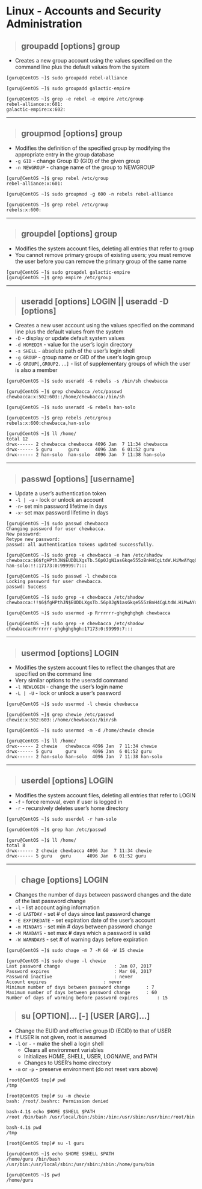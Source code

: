 # Linux - Accounts and Security Administration

> ## **groupadd [options] group**
- Creates a new group account using the values specified on the command line plus the default values from the system

```
[guru@CentOS ~]$ sudo groupadd rebel-alliance

[guru@CentOS ~]$ sudo groupadd galactic-empire

[guru@CentOS ~]$ grep -e rebel -e empire /etc/group
rebel-alliance:x:601:
galactic-empire:x:602:
```

---

> ## **groupmod [options] group**
- Modifies the definition of the specified group by modifying the appropriate entry in the group database
- `-g GID`      - change Group ID (GID) of the given group
- `-n NEWGROUP` - change name of the group to NEWGROUP

```
[guru@CentOS ~]$ grep rebel /etc/group
rebel-alliance:x:601:

[guru@CentOS ~]$ sudo groupmod -g 600 -n rebels rebel-alliance

[guru@CentOS ~]$ grep rebel /etc/group
rebels:x:600:
```

---

> ## **groupdel [options] group**
- Modifies the system account files, deleting all entries that refer to group
- You cannot remove primary groups of existing users; you must remove the user before you can remove the primary group of the same name

```
[guru@CentOS ~]$ sudo groupdel galactic-empire
[guru@CentOS ~]$ grep empire /etc/group
```

---

> ## **useradd [options] LOGIN || useradd -D [options]**
- Creates a new user account using the values specified on the command line plus the default values from the system
- `-D` - display or update default system values
- `-d HOMEDIR` - value for the user’s login directory
- `-s SHELL`   - absolute path of the user’s login shell 
- `-g GROUP`   - group name or GID of the user’s login group
- `-G GROUP[,GROUP2...]` - list of supplementary groups of which the user is also a member 

```
[guru@CentOS ~]$ sudo useradd -G rebels -s /bin/sh chewbacca

[guru@CentOS ~]$ grep chewbacca /etc/passwd
chewbacca:x:502:603::/home/chewbacca:/bin/sh

[guru@CentOS ~]$ sudo useradd -G rebels han-solo

[guru@CentOS ~]$ grep rebels /etc/group
rebels:x:600:chewbacca,han-solo

[guru@CentOS ~]$ ll /home/
total 12
drwx------ 2 chewbacca chewbacca 4096 Jan  7 11:34 chewbacca
drwx------ 5 guru      guru      4096 Jan  6 01:52 guru
drwx------ 2 han-solo  han-solo  4096 Jan  7 11:38 han-solo
```

---

> ## **passwd [options] [username]**
- Update a user’s authentication token
- `-l | -u` - lock or unlock an account
- `-n`- set min password lifetime in days
- `-x`- set max password lifetime in days

```
[guru@CentOS ~]$ sudo passwd chewbacca
Changing password for user chewbacca.
New password: 
Retype new password: 
passwd: all authentication tokens updated successfully.

[guru@CentOS ~]$ sudo grep -e chewbacca -e han /etc/shadow
chewbacca:$6$fgHPthJN$EUDDLXgsTb.56p0JgN1asGkqe555zBnH4CgLtdW.HiMwAYqq0xaLUOchXA.iUX4.k92O4rcrXCMQ31dCl6stu0:17173:0:99999:7:::
han-solo:!!:17173:0:99999:7:::

[guru@CentOS ~]$ sudo passwd -l chewbacca
Locking password for user chewbacca.
passwd: Success

[guru@CentOS ~]$ sudo grep -e chewbacca /etc/shadow
chewbacca:!!$6$fgHPthJN$EUDDLXgsTb.56p0JgN1asGkqe555zBnH4CgLtdW.HiMwAYqq0xaLUOchXA.iUX4.k92O4rcrXCMQ31dCl6stu0:17173:0:99999:7:::

[guru@CentOS ~]$ sudo usermod -p Rrrrrrr-ghghghghgh chewbacca

[guru@CentOS ~]$ sudo grep -e chewbacca /etc/shadow
chewbacca:Rrrrrrr-ghghghghgh:17173:0:99999:7:::
```

---

> ## **usermod [options] LOGIN**
- Modifies the system account files to reflect the changes that are specified on the command line
- Very similar options to the useradd command
- `-l NEWLOGIN` - change the user’s login name
- `-L | -U` - lock or unlock a user’s password

```
[guru@CentOS ~]$ sudo usermod -l chewie chewbacca

[guru@CentOS ~]$ grep chewie /etc/passwd
chewie:x:502:603::/home/chewbacca:/bin/sh

[guru@CentOS ~]$ sudo usermod -m -d /home/chewie chewie

[guru@CentOS ~]$ ll /home/
drwx------ 2 chewie   chewbacca 4096 Jan  7 11:34 chewie
drwx------ 5 guru     guru      4096 Jan  6 01:52 guru
drwx------ 2 han-solo han-solo  4096 Jan  7 11:38 han-solo
```

---

> ## **userdel [options] LOGIN**
- Modifies the system account files, deleting all entries that refer to LOGIN
- `-f` - force removal, even if user is logged in
- `-r` - recursively deletes user’s home directory

```
[guru@CentOS ~]$ sudo userdel -r han-solo

[guru@CentOS ~]$ grep han /etc/passwd

[guru@CentOS ~]$ ll /home/
total 8
drwx------ 2 chewie chewbacca 4096 Jan  7 11:34 chewie
drwx------ 5 guru   guru      4096 Jan  6 01:52 guru
```

---

> ## **chage [options] LOGIN**
- Changes the number of days between password changes and the date of the last password change
- `-l` - list account aging information
- `-d LASTDAY`    - set # of days since last password change
- `-E EXPIREDATE` - set expiration date of the user’s account
- `-m MINDAYS`    - set min # days between password change
- `-M MAXDAYS`    - set max # days which a password is valid
- `-W WARNDAYS`  - set # of warning days before expiration

```
[guru@CentOS ~]$ sudo chage -m 7 -M 60 -W 15 chewie

[guru@CentOS ~]$ sudo chage -l chewie
Last password change					: Jan 07, 2017
Password expires						: Mar 08, 2017
Password inactive						: never
Account expires						: never
Minimum number of days between password change		: 7
Maximum number of days between password change		: 60
Number of days of warning before password expires		: 15
```

> ## **su [OPTION]... [-] [USER [ARG]...]**
- Change the EUID and effective group ID (EGID) to that of USER
- If USER is not given, root is assumed
- `-l` or `-` - make the shell a login shell 
    - Clears all environment variables
    - Initializes HOME, SHELL, USER, LOGNAME, and PATH 
    - Changes to USER’s home directory
- `-m` or `-p` - preserve environment (do not reset vars above)

```
[root@CentOS tmp]# pwd
/tmp

[root@CentOS tmp]# su -m chewie
bash: /root/.bashrc: Permission denied

bash-4.1$ echo $HOME $SHELL $PATH
/root /bin/bash /usr/local/bin:/sbin:/bin:/usr/sbin:/usr/bin:/root/bin

bash-4.1$ pwd
/tmp

[root@CentOS tmp]# su -l guru

[guru@CentOS ~]$ echo $HOME $SHELL $PATH
/home/guru /bin/bash /usr/bin:/usr/local/sbin:/usr/sbin:/sbin:/home/guru/bin

[guru@CentOS ~]$ pwd
/home/guru
```